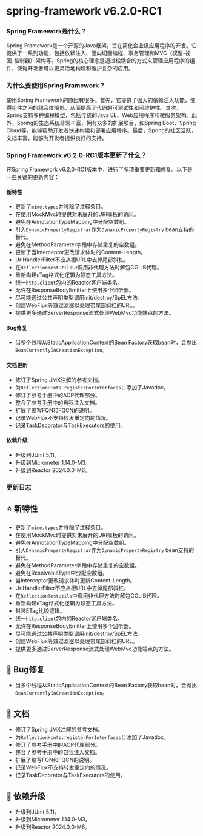 # spring-framework v6.2.0-RC1
### Spring Framework是什么？

Spring Framework是一个开源的Java框架，旨在简化企业级应用程序的开发。它提供了一系列功能，包括依赖注入、面向切面编程、事务管理和MVC（模型-视图-控制器）架构等。Spring的核心理念是通过松耦合的方式来管理应用程序的组件，使得开发者可以更灵活地构建和维护复杂的应用。

### 为什么要使用Spring Framework？

使用Spring Framework的原因有很多。首先，它提供了强大的依赖注入功能，使得组件之间的耦合度降低，从而提高了代码的可测试性和可维护性。其次，Spring支持多种编程模型，包括传统的Java EE、Web应用程序和微服务架构。此外，Spring的生态系统非常丰富，拥有众多的扩展项目，如Spring Boot、Spring Cloud等，能够帮助开发者快速构建和部署应用程序。最后，Spring的社区活跃，文档丰富，能够为开发者提供良好的支持。

### Spring Framework v6.2.0-RC1版本更新了什么？

在Spring Framework v6.2.0-RC1版本中，进行了多项重要更新和修复。以下是一些关键的更新内容：

#### 新特性
- 更新了`mime.types`并移除了注释条目。
- 在使用MockMvc时提供对未展开的URI模板的访问。
- 避免在AnnotationTypeMapping中分配空数组。
- 引入`DynamicPropertyRegistrar`作为`DynamicPropertyRegistry` bean支持的替代。
- 避免在MethodParameter字段中存储重复的空数组。
- 更新了当Interceptor更改请求体时的Content-Length。
- UrlHandlerFilter不应从根URL中去掉尾部斜杠。
- 在`ReflectionTestUtils`中调用非代理方法时解包CGLIB代理。
- 重新构建eTag格式化逻辑为静态工具方法。
- 统一`http.client`包内的Reactor客户端类名。
- 允许在ResponseBodyEmitter上使用多个监听器。
- 尽可能通过公共声明类型调用init/destroy/SpEL方法。
- 创建WebFlux等效过滤器以处理带尾部斜杠的URL。
- 提供更多通过ServerResponse流式处理WebMvc功能端点的方法。

#### Bug修复
- 当多个线程从StaticApplicationContext的Bean Factory获取bean时，会抛出`BeanCurrentlyInCreationException`。

#### 文档更新
- 修订了Spring JMX注解的参考文档。
- 为`ReflectionHints.registerForInterfaces()`添加了Javadoc。
- 修订了参考手册中的AOP代理部分。
- 整合了参考手册中的自我注入文档。
- 扩展了缩写FQN和FQCN的说明。
- 记录WebFlux不支持转发重定向的情况。
- 记录TaskDecorator与TaskExecutors的使用。

#### 依赖升级
- 升级到JUnit 5.11。
- 升级到Micrometer 1.14.0-M3。
- 升级到Reactor 2024.0.0-M6。

### 更新日志

## ⭐ 新特性
- 更新了`mime.types`并移除了注释条目。
- 在使用MockMvc时提供对未展开的URI模板的访问。
- 避免在AnnotationTypeMapping中分配空数组。
- 引入`DynamicPropertyRegistrar`作为`DynamicPropertyRegistry` bean支持的替代。
- 避免在MethodParameter字段中存储重复的空数组。
- 避免在ResolvableType中分配空数组。
- 当Interceptor更改请求体时更新Content-Length。
- UrlHandlerFilter不应从根URL中去掉尾部斜杠。
- 在`ReflectionTestUtils`中调用非代理方法时解包CGLIB代理。
- 重新构建eTag格式化逻辑为静态工具方法。
- 封装ETag比较逻辑。
- 统一`http.client`包内的Reactor客户端类名。
- 允许在ResponseBodyEmitter上使用多个监听器。
- 尽可能通过公共声明类型调用init/destroy/SpEL方法。
- 创建WebFlux等效过滤器以处理带尾部斜杠的URL。
- 提供更多通过ServerResponse流式处理WebMvc功能端点的方法。

## 🐞 Bug修复
- 当多个线程从StaticApplicationContext的Bean Factory获取bean时，会抛出`BeanCurrentlyInCreationException`。

## 📔 文档
- 修订了Spring JMX注解的参考文档。
- 为`ReflectionHints.registerForInterfaces()`添加了Javadoc。
- 修订了参考手册中的AOP代理部分。
- 整合了参考手册中的自我注入文档。
- 扩展了缩写FQN和FQCN的说明。
- 记录WebFlux不支持转发重定向的情况。
- 记录TaskDecorator与TaskExecutors的使用。

## 🔨 依赖升级
- 升级到JUnit 5.11。
- 升级到Micrometer 1.14.0-M3。
- 升级到Reactor 2024.0.0-M6。